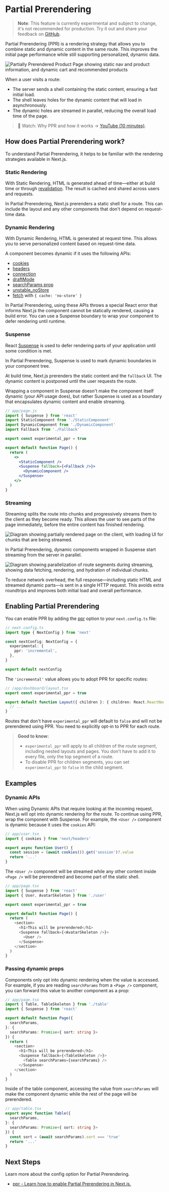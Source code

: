 # Partial Prerendering

> **Note**: This feature is currently experimental and subject to change, it's not recommended for production. Try it out and share your feedback on [GitHub](https://github.com/vercel/next.js/issues).

Partial Prerendering (PPR) is a rendering strategy that allows you to combine static and dynamic content in the same route. This improves the initial page performance while still supporting personalized, dynamic data.

![Partially Prerendered Product Page showing static nav and product information, and dynamic cart and recommended products](https://nextjs.org/_next/image?url=https%3A%2F%2Fh8DxKfmAPhn8O0p3.public.blob.vercel-storage.com%2Flearn%2Fdark%2Fthinking-in-ppr.png&w=1920&q=75)

When a user visits a route:

- The server sends a shell containing the static content, ensuring a fast initial load.
- The shell leaves holes for the dynamic content that will load in asynchronously.
- The dynamic holes are streamed in parallel, reducing the overall load time of the page.

> 🎥 Watch: Why PPR and how it works → [YouTube (10 minutes)](https://www.youtube.com/watch?v=MTcPrTIBkpA).

## How does Partial Prerendering work?

To understand Partial Prerendering, it helps to be familiar with the rendering strategies available in Next.js.

### Static Rendering

With Static Rendering, HTML is generated ahead of time—either at build time or through [revalidation](https://nextjs.org/docs/app/guides/incremental-static-regeneration). The result is cached and shared across users and requests.

In Partial Prerendering, Next.js prerenders a static shell for a route. This can include the layout and any other components that don't depend on request-time data.

### Dynamic Rendering

With Dynamic Rendering, HTML is generated at request time. This allows you to serve personalized content based on request-time data.

A component becomes dynamic if it uses the following APIs:

- [cookies](https://nextjs.org/docs/app/api-reference/functions/cookies)
- [headers](https://nextjs.org/docs/app/api-reference/functions/headers)
- [connection](https://nextjs.org/docs/app/api-reference/functions/connection)
- [draftMode](https://nextjs.org/docs/app/api-reference/functions/draft-mode)
- [searchParams prop](https://nextjs.org/docs/app/api-reference/file-conventions/page#searchparams-optional)
- [unstable_noStore](https://nextjs.org/docs/app/api-reference/functions/unstable_noStore)
- [fetch](https://nextjs.org/docs/app/api-reference/functions/fetch) with `{ cache: 'no-store' }`

In Partial Prerendering, using these APIs throws a special React error that informs Next.js the component cannot be statically rendered, causing a build error. You can use a Suspense boundary to wrap your component to defer rendering until runtime.

### Suspense

React [Suspense](https://react.dev/reference/react/Suspense) is used to defer rendering parts of your application until some condition is met.

In Partial Prerendering, Suspense is used to mark dynamic boundaries in your component tree.

At build time, Next.js prerenders the static content and the `fallback` UI. The dynamic content is postponed until the user requests the route.

Wrapping a component in Suspense doesn't make the component itself dynamic (your API usage does), but rather Suspense is used as a boundary that encapsulates dynamic content and enable streaming.

```jsx
// app/page.js
import { Suspense } from 'react'
import StaticComponent from './StaticComponent'
import DynamicComponent from './DynamicComponent'
import Fallback from './Fallback'

export const experimental_ppr = true

export default function Page() {
  return (
    <>
      <StaticComponent />
      <Suspense fallback={<Fallback />}>
        <DynamicComponent />
      </Suspense>
    </>
  )
}
```

### Streaming

Streaming splits the route into chunks and progressively streams them to the client as they become ready. This allows the user to see parts of the page immediately, before the entire content has finished rendering.

![Diagram showing partially rendered page on the client, with loading UI for chunks that are being streamed.](https://nextjs.org/_next/image?url=https%3A%2F%2Fh8DxKfmAPhn8O0p3.public.blob.vercel-storage.com%2Fdocs%2Fdark%2Fserver-rendering-with-streaming.png&w=1920&q=75)

In Partial Prerendering, dynamic components wrapped in Suspense start streaming from the server in parallel.

![Diagram showing parallelization of route segments during streaming, showing data fetching, rendering, and hydration of individual chunks.](https://nextjs.org/_next/image?url=https%3A%2F%2Fh8DxKfmAPhn8O0p3.public.blob.vercel-storage.com%2Fdocs%2Fdark%2Fsequential-parallel-data-fetching.png&w=1920&q=75)

To reduce network overhead, the full response—including static HTML and streamed dynamic parts—is sent in a single HTTP request. This avoids extra roundtrips and improves both initial load and overall performance.

## Enabling Partial Prerendering

You can enable PPR by adding the [ppr](https://rc.nextjs.org/docs/app/api-reference/next-config-js/ppr) option to your `next.config.ts` file:

```typescript
// next.config.ts
import type { NextConfig } from 'next'

const nextConfig: NextConfig = {
  experimental: {
    ppr: 'incremental',
  },
}

export default nextConfig
```

The `'incremental'` value allows you to adopt PPR for specific routes:

```typescript
// /app/dashboard/layout.tsx
export const experimental_ppr = true

export default function Layout({ children }: { children: React.ReactNode }) {
  // ...
}
```

Routes that don't have `experimental_ppr` will default to `false` and will not be prerendered using PPR. You need to explicitly opt-in to PPR for each route.

> **Good to know:**
>
> - `experimental_ppr` will apply to all children of the route segment, including nested layouts and pages. You don't have to add it to every file, only the top segment of a route.
> - To disable PPR for children segments, you can set `experimental_ppr` to `false` in the child segment.

## Examples

### Dynamic APIs

When using Dynamic APIs that require looking at the incoming request, Next.js will opt into dynamic rendering for the route. To continue using PPR, wrap the component with Suspense. For example, the `<User />` component is dynamic because it uses the `cookies` API:

```typescript
// app/user.tsx
import { cookies } from 'next/headers'

export async function User() {
  const session = (await cookies()).get('session')?.value
  return '...'
}
```

The `<User />` component will be streamed while any other content inside `<Page />` will be prerendered and become part of the static shell.

```typescript
// app/page.tsx
import { Suspense } from 'react'
import { User, AvatarSkeleton } from './user'

export const experimental_ppr = true

export default function Page() {
  return (
    <section>
      <h1>This will be prerendered</h1>
      <Suspense fallback={<AvatarSkeleton />}>
        <User />
      </Suspense>
    </section>
  )
}
```

### Passing dynamic props

Components only opt into dynamic rendering when the value is accessed. For example, if you are reading `searchParams` from a `<Page />` component, you can forward this value to another component as a prop:

```typescript
// app/page.tsx
import { Table, TableSkeleton } from './table'
import { Suspense } from 'react'

export default function Page({
  searchParams,
}: {
  searchParams: Promise<{ sort: string }>
}) {
  return (
    <section>
      <h1>This will be prerendered</h1>
      <Suspense fallback={<TableSkeleton />}>
        <Table searchParams={searchParams} />
      </Suspense>
    </section>
  )
}
```

Inside of the table component, accessing the value from `searchParams` will make the component dynamic while the rest of the page will be prerendered.

```typescript
// app/table.tsx
export async function Table({
  searchParams,
}: {
  searchParams: Promise<{ sort: string }>
}) {
  const sort = (await searchParams).sort === 'true'
  return '...'
}
```

## Next Steps

Learn more about the config option for Partial Prerendering.

- [ppr - Learn how to enable Partial Prerendering in Next.js.](https://nextjs.org/docs/app/api-reference/config/next-config-js/ppr)
